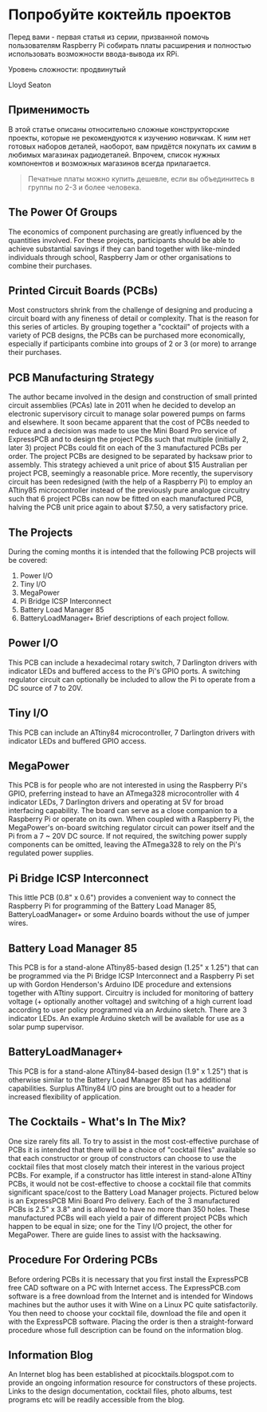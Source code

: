 Попробуйте коктейль проектов
============================

Перед вами - первая статья из серии, призванной помочь пользователям Raspberry Pi собирать платы расширения и полностью использовать возможности ввода-вывода их RPi.

Уровень сложности: продвинутый

Lloyd Seaton

Применимость
------------
В этой статье описаны относительно сложные конструкторские проекты, которые не рекомендуются к изучению новичкам. К ним нет готовых наборов деталей, наоборот, вам придётся покупать их самим в любимых магазинах радиодеталей. Впрочем, список нужных компонентов и возможных магазинов всегда прилагается.

> Печатные платы можно купить дешевле, если вы объединитесь в группы по 2-3 и более человека.

The Power Of Groups
-------------------
The economics of component purchasing are
greatly influenced by the quantities involved. For
these projects, participants should be able to
achieve substantial savings if they can band
together with like-minded individuals through
school, Raspberry Jam or other organisations to
combine their purchases.

Printed Circuit Boards (PCBs)
-----------------------------
Most constructors shrink from the challenge of
designing and producing a circuit board with any
fineness of detail or complexity. That is the
reason for this series of articles. By grouping
together a "cocktail" of projects with a variety of
PCB designs, the PCBs can be purchased more
economically, especially if participants combine
into groups of 2 or 3 (or more) to arrange their
purchases.

PCB Manufacturing Strategy
--------------------------
The author became involved in the design and
construction of small printed circuit assemblies
(PCAs) late in 2011 when he decided to develop
an electronic supervisory circuit to manage solar
powered pumps on farms and elsewhere. It soon
became apparent that the cost of PCBs needed
to reduce and a decision was made to use the
Mini Board Pro service of ExpressPCB and to
design the project PCBs such that multiple
(initially 2, later 3) project PCBs could fit on each
of the 3 manufactured PCBs per order. The
project PCBs are designed to be separated by
hacksaw prior to assembly. This strategy
achieved a unit price of about $15 Australian per
project PCB, seemingly a reasonable price.
More recently, the supervisory circuit has been
redesigned (with the help of a Raspberry Pi) to
employ an ATtiny85 microcontroller instead of
the previously pure analogue circuitry such that 6
project PCBs can now be fitted on each
manufactured PCB, halving the PCB unit price
again to about $7.50, a very satisfactory price.

The Projects
------------
During the coming months it is intended that the
following PCB projects will be covered:
1. Power I/O
2. Tiny I/O
3. MegaPower
4. Pi Bridge ICSP Interconnect
5. Battery Load Manager 85
6. BatteryLoadManager+
Brief descriptions of each project follow.

Power I/O
---------
This PCB can include a hexadecimal rotary
switch, 7 Darlington drivers with indicator LEDs
and buffered access to the Pi's GPIO ports. A
switching regulator circuit can optionally be
included to allow the Pi to operate from a DC
source of 7 to 20V.

Tiny I/O
--------
This PCB can include an ATtiny84
microcontroller, 7 Darlington drivers with
indicator LEDs and buffered GPIO access.

MegaPower
---------
This PCB is for people who are not interested in
using the Raspberry Pi's GPIO, preferring
instead to have an ATmega328 microcontroller
with 4 indicator LEDs, 7 Darlington drivers and
operating at 5V for broad interfacing capability.
The board can serve as a close companion to a
Raspberry Pi or operate on its own. When
coupled with a Raspberry Pi, the MegaPower's
on-board switching regulator circuit can power
itself and the Pi from a 7 ~ 20V DC source. If not
required, the switching power supply
components can be omitted, leaving the
ATmega328 to rely on the Pi's regulated power
supplies.

Pi Bridge ICSP Interconnect
---------------------------
This little PCB (0.8" x 0.6") provides a convenient
way to connect the Raspberry Pi for
programming of the Battery Load Manager 85,
BatteryLoadManager+ or some Arduino boards
without the use of jumper wires.

Battery Load Manager 85
-----------------------
This PCB is for a stand-alone ATtiny85-based
design (1.25" x 1.25") that can be programmed
via the Pi Bridge ICSP Interconnect and a
Raspberry Pi set up with Gordon Henderson's
Arduino IDE procedure and extensions together
with ATtiny support. Circuitry is included for
monitoring of battery voltage (+ optionally
another voltage) and switching of a high current
load according to user policy programmed via an
Arduino sketch. There are 3 indicator LEDs. An
example Arduino sketch will be available for use
as a solar pump supervisor.

BatteryLoadManager+
-------------------
This PCB is for a stand-alone ATtiny84-based
design (1.9" x 1.25") that is otherwise similar to
the Battery Load Manager 85 but has additional
capabilities. Surplus ATtiny84 I/O pins are
brought out to a header for increased flexibility of
application.

The Cocktails - What's In The Mix?
----------------------------------
One size rarely fits all. To try to assist in the
most cost-effective purchase of PCBs it is
intended that there will be a choice of "cocktail
files" available so that each constructor or group
of constructors can choose to use the cocktail
files that most closely match their interest in the
various project PCBs. For example, if a
constructor has little interest in stand-alone
ATtiny PCBs, it would not be cost-effective to
choose a cocktail file that commits significant
space/cost to the Battery Load Manager projects.
Pictured below is an ExpressPCB Mini Board Pro
delivery. Each of the 3 manufactured PCBs is
2.5" x 3.8" and is allowed to have no more than
350 holes. These manufactured PCBs will each
yield a pair of different project PCBs which
happen to be equal in size; one for the Tiny I/O
project, the other for MegaPower. There are
guide lines to assist with the hacksawing.

Procedure For Ordering PCBs
---------------------------
Before ordering PCBs it is necessary that you
first install the ExpressPCB free CAD software on
a PC with Internet access. The
ExpressPCB.com software is a free download
from the Internet and is intended for Windows
machines but the author uses it with Wine on a
Linux PC quite satisfactorily. You then need to
choose your cocktail file, download the file and
open it with the ExpressPCB software. Placing
the order is then a straight-forward procedure
whose full description can be found on the
information blog.

Information Blog
----------------
An Internet blog has been established at
picocktails.blogspot.com to provide an ongoing
information resource for constructors of
these projects. Links to the design
documentation, cocktail files, photo albums, test
programs etc will be readily accessible from the
blog.

